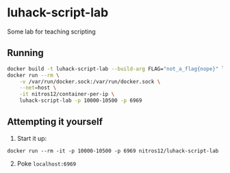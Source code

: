 # luhack-script-lab

Some lab for teaching scripting

## Running

```sh
docker build -t luhack-script-lab --build-arg FLAG="not_a_flag{nope}" lab/.
docker run --rm \
    -v /var/run/docker.sock:/var/run/docker.sock \
    --net=host \
    -it nitros12/container-per-ip \
    luhack-script-lab -p 10000-10500 -p 6969
```

## Attempting it yourself

1. Start it up:
```
docker run --rm -it -p 10000-10500 -p 6969 nitros12/luhack-script-lab
```

2. Poke `localhost:6969`

